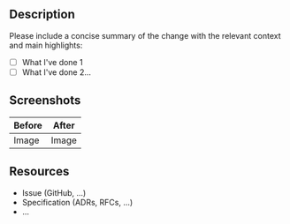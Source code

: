 <!--
  Thanks for submitting a pull request!
  We appreciate you spending the time to work on these changes. Before requesting reviews, please make sure that:

  1. Your contribution follows coding conventions
  2. Some valuable tests have been added
  3. For non-internal change, a changelog entry is added

  Learn more about contributing [here](https://github.com/adbayb/coulis/blob/main/CONTRIBUTING.md)
-->

## Description

Please include a concise summary of the change with the relevant context and main highlights:

- [ ] What I've done 1
- [ ] What I've done 2...

## Screenshots

| Before | After |
| ------ | ----- |
| Image  | Image |

## Resources

- Issue (GitHub, ...)
- Specification (ADRs, RFCs, ...)
- ...
